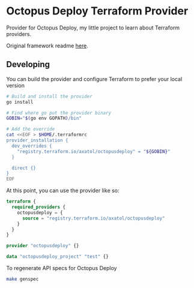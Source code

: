 # Octopus Deploy Terraform Provider

Provider for Octopus Deploy, my little project to learn about Terraform providers.

Original framework readme [here](./framework-readme.md).

## Developing

You can build the provider and configure Terraform to prefer your local version

```bash
# Build and install the provider
go install

# Find where go put the provider binary
GOBIN="$(go env GOPATH)/bin"

# Add the override
cat <<EOF > $HOME/.terraformrc
provider_installation {
  dev_overrides {
    "registry.terraform.io/axatol/octopusdeploy" = "${GOBIN}"
  }

  direct {}
}
EOF
```

At this point, you can use the provider like so:

```terraform
terraform {
  required_providers {
    octopusdeploy = {
      source = "registry.terraform.io/axatol/octopusdeploy"
    }
  }
}

provider "octopusdeploy" {}

data "octopusdeploy_project" "test" {}
```

To regenerate API specs for Octopus Deploy

```bash
make genspec
```

